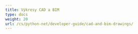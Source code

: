 ```yaml
---
title: Výkresy CAD a BIM
type: docs
weight: 20
url: /cs/python-net/developer-guide/cad-and-bim-drawings/
---
```

